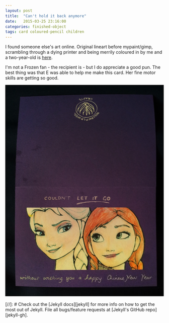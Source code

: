 ```yaml
---
layout: post
title:  "Can't hold it back anymore"
date:   2015-03-25 23:16:00
categories: finished-object
tags: card coloured-pencil children
---
```


I found someone else's art online. Original lineart before mypaint/gimp, scrambling through a dying printer and being merrily coloured in by me and a two-year-old is [here](http://fc01.deviantart.net/fs71/i/2014/074/4/6/frozen___elsa_and_anna_by_verkoka-d7a98t5.jpg).

I'm not a Frozen fan - the recipient is - but I do appreciate a good pun. The best thing was that E was able to help me make this card. Her fine motor skills are getting so good.

[![Card](/images/20150325frozencard.jpg)](/images/20150325frozencard.jpg)


[//]: # Check out the [Jekyll docs][jekyll] for more info on how to get the most out of Jekyll. File all bugs/feature requests at [Jekyll's GitHub repo][jekyll-gh].
